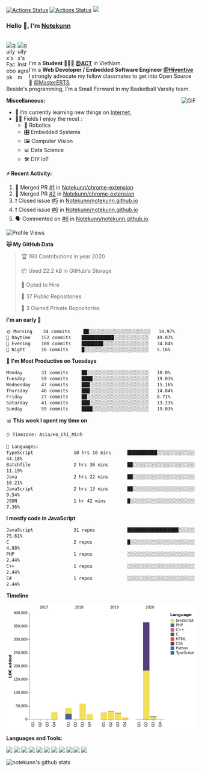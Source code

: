 [![Actions Status](https://github.com/Notekunn/Notekunn/workflows/wakatime-stats/badge.svg)](https://github.com/Notekunn/Notekunn/actions)
[![Actions Status](https://github.com/Notekunn/Notekunn/workflows/update-gh-activity/badge.svg)](https://github.com/Notekunn/Notekunn/actions)
![](https://visitor-badge.glitch.me/badge?page_id=guilyx.guilyx)

### Hello 👋, I'm [Notekunn](https://Notekunn.github.io) 

<br/>
<a href="https://www.facebook.com/ShiinDz">
  <img align="left" alt="guilyx's Facebook" width="30px" src="https://image.flaticon.com/icons/svg/2111/2111342.svg" />
</a>
<a href="https://www.instagram.com/_unique.scary_">
  <img align="left" alt="guilyx's Instagram" width="30px" src="https://image.flaticon.com/icons/svg/2111/2111421.svg" />
</a> <br /> <br />

I'm a **Student 👨🏽‍💼 [@ACT](http://actvn.edu.vn/)** in VietNam. <br />
I'm a **Web Developer / Embedded Software Engineer [@Hiventive](https://www.hiventive.com)**  <br />
I strongly advocate my fellow classmates to get into Open Source 📢 [@MasterERTS](https://github.com/MasterERTS).  <br />
Beside's programming, I'm a Small Forward in my Basketball Varsity team. <br />

  <img align="right" alt="GIF" src="https://media1.tenor.com/images/1c6140897565e34a4e98f618e220dc0d/tenor.gif?itemid=9358372" />
  
**Miscellaneous:**

- 📖 I’m currently learning new things on [Internet](https://www.google.com.vn);
- 🤹🏽 Fields I enjoy the most :
  - 🤖 Robotics 
  - 🎛 Embedded Systems
  - 🖼 Computer Vision
  - 📊 Data Science
  - 🛠 DIY IoT

**:zap: Recent Activity:**

<!--START_SECTION:activity-->
1. 🎉 Merged PR [#1](https://github.com//Notekunn/chrome-extension/pull/1) in [Notekunn/chrome-extension](https://github.com//Notekunn/chrome-extension)
2. 🎉 Merged PR [#2](https://github.com//Notekunn/chrome-extension/pull/2) in [Notekunn/chrome-extension](https://github.com//Notekunn/chrome-extension)
3. ❗️ Closed issue [#5](https://github.com//Notekunn/notekunn.github.io/issues/5) in [Notekunn/notekunn.github.io](https://github.com//Notekunn/notekunn.github.io)
4. ❗️ Closed issue [#6](https://github.com//Notekunn/notekunn.github.io/issues/6) in [Notekunn/notekunn.github.io](https://github.com//Notekunn/notekunn.github.io)
5. 🗣 Commented on [#6](https://github.com//Notekunn/notekunn.github.io/issues/6) in [Notekunn/notekunn.github.io](https://github.com//Notekunn/notekunn.github.io)
<!--END_SECTION:activity-->

<!--START_SECTION:waka-->
![Profile Views](http://img.shields.io/badge/Profile%20Views-339-blue)

**🐱 My GitHub Data** 

> 🏆 193 Contributions in year 2020
 > 
> 📦 Used 22.2 kB in GitHub's Storage 
 > 
> 💼 Opted to Hire
 > 
> 📜 37 Public Repositories 
 > 
> 🔑 3 Owned Private Repositories 

**I'm an early 🐤** 

```text
🌞 Morning    34 commits     ██░░░░░░░░░░░░░░░░░░░░░░░   10.97% 
🌆 Daytime    152 commits    ████████████░░░░░░░░░░░░░   49.03% 
🌃 Evening    108 commits    ████████░░░░░░░░░░░░░░░░░   34.84% 
🌙 Night      16 commits     █░░░░░░░░░░░░░░░░░░░░░░░░   5.16%

```
📅 **I'm Most Productive on Tuesdays** 

```text
Monday       31 commits     ██░░░░░░░░░░░░░░░░░░░░░░░   10.0% 
Tuesday      59 commits     ████░░░░░░░░░░░░░░░░░░░░░   19.03% 
Wednesday    47 commits     ███░░░░░░░░░░░░░░░░░░░░░░   15.16% 
Thursday     46 commits     ███░░░░░░░░░░░░░░░░░░░░░░   14.84% 
Friday       27 commits     ██░░░░░░░░░░░░░░░░░░░░░░░   8.71% 
Saturday     41 commits     ███░░░░░░░░░░░░░░░░░░░░░░   13.23% 
Sunday       59 commits     ████░░░░░░░░░░░░░░░░░░░░░   19.03%

```


📊 **This week I spent my time on** 

```text
⌚︎ Timezone: Asia/Ho_Chi_Minh

💬 Languages: 
TypeScript               10 hrs 16 mins      ███████████░░░░░░░░░░░░░░   44.18% 
Batchfile                2 hrs 36 mins       ██░░░░░░░░░░░░░░░░░░░░░░░   11.19% 
Java                     2 hrs 22 mins       ██░░░░░░░░░░░░░░░░░░░░░░░   10.21% 
JavaScript               2 hrs 13 mins       ██░░░░░░░░░░░░░░░░░░░░░░░   9.54% 
JSON                     1 hr 42 mins        █░░░░░░░░░░░░░░░░░░░░░░░░   7.36%

```

**I mostly code in JavaScript** 

```text
JavaScript               31 repos            ███████████████████░░░░░░   75.61% 
C                        2 repos             █░░░░░░░░░░░░░░░░░░░░░░░░   4.88% 
PHP                      1 repos             ░░░░░░░░░░░░░░░░░░░░░░░░░   2.44% 
C++                      1 repos             ░░░░░░░░░░░░░░░░░░░░░░░░░   2.44% 
C#                       1 repos             ░░░░░░░░░░░░░░░░░░░░░░░░░   2.44%

```


**Timeline**

![Chart not found](https://github.com/Notekunn/Notekunn/blob/master/charts/bar_graph.png) 


<!--END_SECTION:waka-->

**Languages and Tools:**  

<code><img height="50" src="https://image.flaticon.com/icons/svg/2861/2861557.svg"></code>
<code><img height="50" src="https://image.flaticon.com/icons/svg/3190/3190604.svg"></code>
<code><img height="50" src="https://image.flaticon.com/icons/svg/2942/2942156.svg"></code>
<code><img height="50" src="https://img.icons8.com/color/48/000000/golang.png"></code>
<code><img height="50" src="https://image.flaticon.com/icons/svg/1628/1628182.svg"></code>
<code><img height="50" src="https://image.flaticon.com/icons/png/512/2085/2085061.png"></code>
<code><img height="50" src="https://image.flaticon.com/icons/svg/2535/2535543.svg"></code>
<code><img height="50" src="https://cdn.icon-icons.com/icons2/1508/PNG/512/matlab_104289.png"></code>
<code><img height="50" src="https://image.flaticon.com/icons/svg/2721/2721297.svg"></code>
<code><img height="50" src="https://image.flaticon.com/icons/svg/752/752605.svg"></code>
<code><img height="50" src="https://image.flaticon.com/icons/svg/1680/1680899.svg"></code>

![notekunn's github stats](https://github-readme-stats.vercel.app/api?username=notekunn&show_icons=true&hide_border=true)

